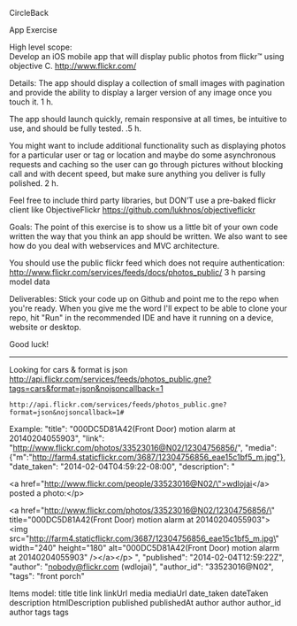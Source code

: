 CircleBack 

App Exercise


High level scope:     
Develop an iOS mobile app that will display public photos from flickr™ using objective C. 
http://www.flickr.com/ 

Details:
The app should display a collection of small images with pagination and provide the ability to display a larger version of any image once you touch it.
    1 h.

The app should launch quickly, remain responsive at all times, be intuitive to use, and should be fully tested.
    .5 h.

You might want to include additional functionality such as displaying photos for a particular user or tag or location and maybe do some asynchronous requests and caching so the user can go through pictures without blocking call and with decent speed, but make sure anything you deliver is fully polished.
    2 h.

Feel free to include third party libraries, but DON’T use a pre-baked flickr client like ObjectiveFlickr https://github.com/lukhnos/objectiveflickr

Goals:
The point of this exercise is to show us a little bit of your own code written the way that you think an app should be written. We also want to see how do you deal with webservices and MVC architecture.

You should use the public flickr feed which does not require authentication: http://www.flickr.com/services/feeds/docs/photos_public/
    3 h
        parsing
        model data



Deliverables:
Stick your code up on Github and point me to the repo when you're ready. When you give me the word I'll expect to be able to clone your repo, hit "Run" in the recommended IDE and have it running on a device, website or desktop.

Good luck!


--------------------------------------------------------------------------------
Looking for cars & format is json
    http://api.flickr.com/services/feeds/photos_public.gne?tags=cars&format=json&nojsoncallback=1

    http://api.flickr.com/services/feeds/photos_public.gne?format=json&nojsoncallback=1#

Example:
			"title": "000DC5D81A42(Front Door) motion alarm at 20140204055903",
			"link": "http://www.flickr.com/photos/33523016@N02/12304756856/",
			"media": {"m":"http://farm4.staticflickr.com/3687/12304756856_eae15c1bf5_m.jpg"},
			"date_taken": "2014-02-04T04:59:22-08:00",
			"description": " <p><a href=\"http://www.flickr.com/people/33523016@N02/\">wdlojai<\/a> posted a photo:<\/p> <p><a href=\"http://www.flickr.com/photos/33523016@N02/12304756856/\" title=\"000DC5D81A42(Front Door) motion alarm at 20140204055903\"><img src=\"http://farm4.staticflickr.com/3687/12304756856_eae15c1bf5_m.jpg\" width=\"240\" height=\"180\" alt=\"000DC5D81A42(Front Door) motion alarm at 20140204055903\" /><\/a><\/p> ",
			"published": "2014-02-04T12:59:22Z",
			"author": "nobody@flickr.com (wdlojai)",
			"author_id": "33523016@N02",
			"tags": "front porch"
    
Items model:
title               title
link                linkUrl
media               mediaUrl
date_taken          dateTaken
description         htmlDescription
published           publishedAt
author              author
author_id           author
tags                tags
